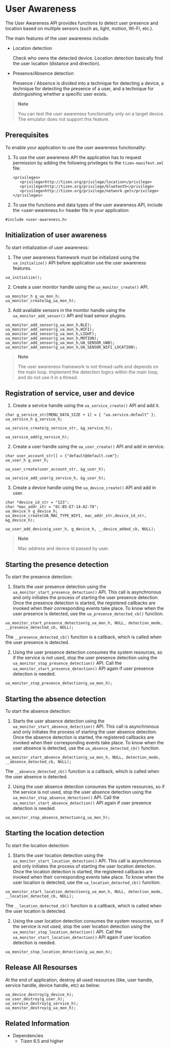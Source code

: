 # User Awareness
The User Awareness API provides functions to detect user presence and location based on multiple sensors (such as, light, motion, Wi-Fi, etc.).

The main features of the user awareness include:
- Location detection
  
  Check who owns the detected device. Location detection basically find the user location (distance and direction).
- Presence/Absence detection
  
  Presence / Absence is divided into a technique for detecting a device, a technique for detecting the presence of a user, and a technique for distinguishing whether a specific user exists.
  
  
 > **Note**
  > 
  > You can test the user awareness functionality only on a target device. The emulator does not support this feature.
  
 ## Prerequisites
To enable your application to use the user awareness functionality:

1. To use the user awareness API the application has to request permission by adding the following privileges to the `tizen-manifest.xml` file:

   ```
   <privileges>
      <privilege>http://tizen.org/privilege/location</privilege>
      <privilege>http://tizen.org/privilege/bluetooth</privilege>
      <privilege>http://tizen.org/privilege/network.get</privilege>
   </privileges>
   ```
  2. To use the functions and data types of the user awareness API, include the <user-awareness.h> header file in your application:
  
  ```#include <user-awareness.h>```
  
 ## Initialization of user awareness
  
  To start initialization of user awareness:
  1. The user awareness framework must be initialized using the ```ua_initialize()``` API before application use the user awareness features.
  ```
  ua_initialize();
  ```
  2. Create a user monitor handle using the ```ua_monitor_create()``` API.

  ```
  ua_monitor_h g_ua_mon_h;
  ua_monitor_create(&g_ua_mon_h);
  ```
  
  3. Add available sensors in the monitor handle using the ```ua_monitor_add_sensor()``` API and load sensor plugins.

  ```
  ua_monitor_add_sensor(g_ua_mon_h,BLE);
  ua_monitor_add_sensor(g_ua_mon_h,WIFI);
  ua_monitor_add_sensor(g_ua_mon_h,LIGHT);
  ua_monitor_add_sensor(g_ua_mon_h,MOTION);
  ua_monitor_add_sensor(g_ua_mon_h,UA_SENSOR_UWB);
  ua_monitor_add_sensor(g_ua_mon_h,UA_SENSOR_WIFI_LOCATION);
  ```
  
  > **Note**
  > 
  > The user awareness framework is not thread-safe and depends on the main loop. Implement the detection logics within the main loop, and do not use it in a thread.
 ## Registration of service, user and device
 
 1. Create a service handle using the ```ua_service_create()``` API and add it.
  ```
  char g_service_str[MENU_DATA_SIZE + 1] = { "ua.service.default" };
  ua_service_h g_service_h;
  
  ua_service_create(g_service_str, &g_service_h);
  
  ua_service_add(g_service_h);
  ```
  2. Create a user handle using the ```ua_user_create()``` API and add in service.
  ```
  char user_account_str[] = {"default@default.com"};
  ua_user_h g_user_h;
  
  ua_user_create(user_account_str, &g_user_h);
  
  ua_service_add_user(g_service_h, &g_user_h);
  ```
  3. Create a device handle using the ```ua_device_create()``` API and add in user.
  ```
char *device_id_str = "123";
char *mac_addr_str = "6C-B5-E7-14-A2-78";
ua_device_h g_device_h;
ua_device_create(UA_MAC_TYPE_WIFI, mac_addr_str,device_id_str, &g_device_h);

ua_user_add_device(g_user_h, g_device_h, __device_added_cb, NULL);

  ```
  
 > **Note**
  > 
  > Mac address and device id passed by user.
 ## Starting the presence detection
  
  To start the presence detection:
  
  1. Starts the user presence detection using the ```ua_monitor_start_presence_detection()``` API. This call is asynchronous and only initiates the process of starting the user presence detection. Once the presence detection is started, the registered callbacks are invoked when their corresponding events take place. To know when the user presence is detected, use the ```ua_presence_detected_cb()``` function.
  ```
  ua_monitor_start_presence_detection(g_ua_mon_h, NULL, detection_mode, __presence_detected_cb, NULL);
  ```
  The ```__presence_detected_cb()``` function is a callback, which is called when the user presence is detected.
  
  2. Using the user presence detection consumes the system resources, so if the service is not used, stop the user presence detection using the ```ua_monitor_stop_presence_detection()``` API. Call the ```ua_monitor_start_presence_detection()``` API again if user presence detection is needed.
  ```
  ua_monitor_stop_presence_detection(g_ua_mon_h);
  ```
  
## Starting the absence detection

To start the absence detection:
  
   1. Starts the user absence detection using the ```ua_monitor_start_absence_detection()``` API. This call is asynchronous and only initiates the process of starting the user absence detection. Once the absence detection is started, the registered callbacks are invoked when their corresponding events take place. To know when the user absence is detected, use the ```ua_absence_detected_cb()``` function.
  ```
  ua_monitor_start_absence_detection(g_ua_mon_h, NULL, detection_mode, __absence_detected_cb, NULL);
  ```
  The ```__absence_detected_cb()``` function is a callback, which is called when the user absence is detected.
  
   2. Using the user absence detection consumes the system resources, so if the service is not used, stop the user absence detection using the ```ua_monitor_stop_absence_detection()``` API. Call the ```ua_monitor_start_absence_detection()``` API again if user presence detection is needed.
  ```
  ua_monitor_stop_absence_detection(g_ua_mon_h);
  ```
 
  
## Starting the location detection

To start the location detection:

1. Starts the user location detection using the ```ua_monitor_start_location_detection()``` API. This call is asynchronous and only initiates the process of starting the user location detection. Once the location detection is started, the registered callbacks are invoked when their corresponding events take place. To know when the user location is detected, use the ```ua_location_detected_cb()``` function.
  ```
  ua_monitor_start_location_detection(g_ua_mon_h, NULL, detection_mode, __location_detected_cb, NULL);
  ```
  The ```__location_detected_cb()``` function is a callback, which is called when the user location is detected.
  
   2. Using the user location detection consumes the system resources, so if the service is not used, stop the user location detection using the ```ua_monitor_stop_location_detection()``` API. Call the ```ua_monitor_start_location_detection()``` API again if user location detection is needed.
  ```
  ua_monitor_stop_location_detection(g_ua_mon_h);
  ```
  
## Release All Resourses
At the end of application, destroy all used resources (like, user handle, service handle, device handle, etc) as below:

  ```
  ua_device_destroy(g_device_h);
  ua_user_destroy(g_user_h);
  ua_service_destroy(g_service_h);
  ua_monitor_destroy(g_ua_mon_h);
  ```

## Related Information
- Dependencies
  - Tizen 6.5 and higher 
